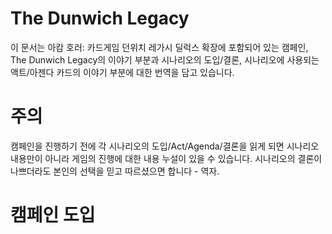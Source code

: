 The Dunwich Legacy
===================

이 문서는 아캄 호러: 카드게임 던위치 레가시 딜럭스 확장에 포함되어 있는 캠페인, The Dunwich Legacy의 이야기 부분과 시나리오의 도입/결론, 시나리오에 사용되는 액트/아젠다 카드의 이야기 부분에 대한 번역을 담고 있습니다.

# 주의

캠페인을 진행하기 전에 각 시나리오의 도입/Act/Agenda/결론을 읽게 되면 시나리오 내용만이 아니라 게임의 진행에 대한 내용 누설이 있을 수 있습니다. 시나리오의 결론이 나쁘더라도 본인의 선택을 믿고 따르셨으면 합니다 - 역자.

# 캠페인 도입
